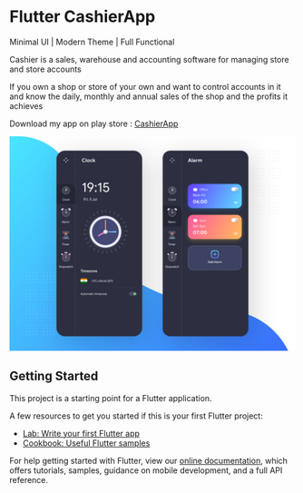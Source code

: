 # Flutter CashierApp
Minimal UI | Modern Theme | Full Functional

Cashier is a sales, warehouse and accounting software for managing store and store accounts

 If you own a shop or store of your own and want to control accounts in it and know the daily, monthly and annual sales of the shop and the profits it achieves

Download my app on play store : [CashierApp](https://play.google.com/store/apps/details?id=com.cashier.qayadapp)

<p align="center">
  <img src="flutter_clock_app.png" alt="flutter alarm clock app" title="Screenshot">
</p>


## Getting Started

This project is a starting point for a Flutter application.

A few resources to get you started if this is your first Flutter project:

- [Lab: Write your first Flutter app](https://flutter.dev/docs/get-started/codelab)
- [Cookbook: Useful Flutter samples](https://flutter.dev/docs/cookbook)

For help getting started with Flutter, view our
[online documentation](https://flutter.dev/docs), which offers tutorials,
samples, guidance on mobile development, and a full API reference.
